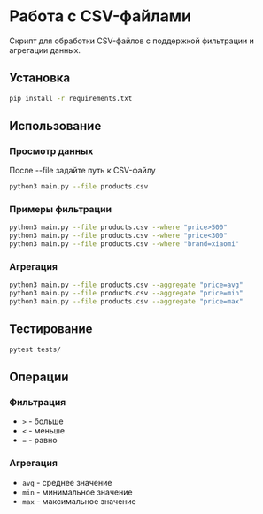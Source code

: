 # Работа с CSV-файлами
Скрипт для обработки CSV-файлов с поддержкой фильтрации и агрегации данных.

## Установка
```bash
pip install -r requirements.txt
```

## Использование
### Просмотр данных
После --file задайте путь к CSV-файлу

```bash
python3 main.py --file products.csv
```

### Примеры фильтрации
```bash
python3 main.py --file products.csv --where "price>500"
python3 main.py --file products.csv --where "price<300"
python3 main.py --file products.csv --where "brand=xiaomi"
```

### Агрегация
```bash
python3 main.py --file products.csv --aggregate "price=avg"
python3 main.py --file products.csv --aggregate "price=min"
python3 main.py --file products.csv --aggregate "price=max"
```

## Тестирование
```bash
pytest tests/
```

## Операции
### Фильтрация
- `>` - больше
- `<` - меньше
- `=` - равно
### Агрегация
- `avg` - среднее значение
- `min` - минимальное значение
- `max` - максимальное значение 